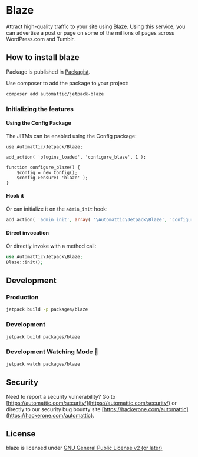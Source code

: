 # Blaze

Attract high-quality traffic to your site using Blaze. Using this service, you can advertise a post or page on some of the millions of pages across WordPress.com and Tumblr.

## How to install blaze

Package is published in [Packagist](https://packagist.org/packages/automattic/jetpack-blaze).

Use composer to add the package to your project:
```bash
composer add automattic/jetpack-blaze
```

### Initializing the features

#### Using the Config Package

The JITMs can be enabled using the Config package:

```
use Automattic/Jetpack/Blaze;

add_action( 'plugins_loaded', 'configure_blaze', 1 );

function configure_blaze() {
    $config = new Config();
    $config->ensure( 'blaze' );
}
```

#### Hook it
Or can initialize it on the `admin_init` hook:

```php
add_action( 'admin_init', array( '\Automattic\Jetpack\Blaze', 'configure' ) );
```

#### Direct invocation
Or directly invoke with a method call: 
```php
use Automattic\Jetpack\Blaze;
Blaze::init();
```

## Development

### Production
```bash
jetpack build -p packages/blaze
```

### Development
```bash
jetpack build packages/blaze
```

### Development Watching Mode 👀
```bash
jetpack watch packages/blaze
```


## Security

Need to report a security vulnerability? Go to [https://automattic.com/security/](https://automattic.com/security/) or directly to our security bug bounty site [https://hackerone.com/automattic](https://hackerone.com/automattic).

## License

blaze is licensed under [GNU General Public License v2 (or later)](./LICENSE.txt)

